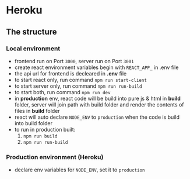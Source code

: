 # Heroku

## The structure

### Local environment

- frontend run on Port `3000`, server run on Port `3001`
- create react environment variables begin with `REACT_APP_` in .env file
- the api url for frontend is decleared in **.env** file
- to start react only, run command `npm run start-client`
- to start server only, run command `npm run run-build`
- to start both, run command `npm run dev`
- in **production** env, react code will be build into pure js & html in **build** folder, server will join path with build folder and render the contents of files in **build** folder
- react will auto declare `NODE_ENV` to `production` when the code is build into build folder
- to run in production built:
  1. `npm run build`
  2. `npm run run-build`

### Production environment (Heroku)

- declare env variables for `NODE_ENV`, set it to `production`
